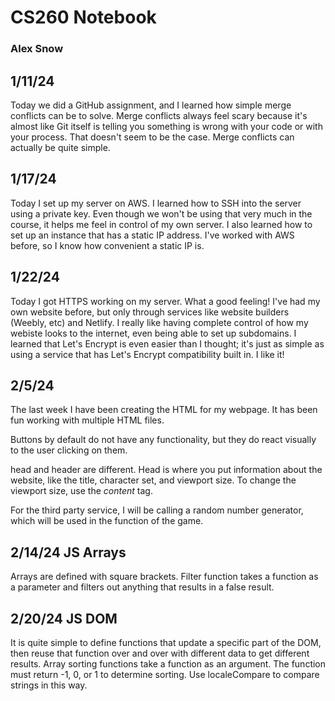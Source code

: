 # CS260 Notebook
### Alex Snow

## 1/11/24
Today we did a GitHub assignment, and I learned how simple merge conflicts can be to solve. Merge conflicts always feel scary because it's almost like Git itself is telling you something is wrong with your code or with your process. That doesn't seem to be the case. Merge conflicts can actually be quite simple. 


## 1/17/24 
Today I set up my server on AWS. I learned how to SSH into the server using a private key. Even though we won't be using that very much in the course, it helps me feel in control of my own server. I also learned how to set up an instance that has a static IP address. I've worked with AWS before, so I know how convenient a static IP is.


## 1/22/24
Today I got HTTPS working on my server. What a good feeling! I've had my own website before, but only through services like website builders (Weebly, etc) and Netlify. I really like having complete control of how my webiste looks to the internet, even being able to set up subdomains. I learned that Let's Encrypt is even easier than I thought; it's just as simple as using a service that has Let's Encrypt compatibility built in. I like it! 


## 2/5/24
The last week I have been creating the HTML for my webpage. It has been fun working with multiple HTML files.

Buttons by default do not have any functionality, but they do react visually to the user clicking on them.

head and header are different. Head is where you put information about the website, like the title, character set, and viewport size. To change the viewport size, use the *content* tag. 

For the third party service, I will be calling a random number generator, which will be used in the function of the game. 


## 2/14/24 JS Arrays
Arrays are defined with square brackets. Filter function takes a function as a parameter and filters out anything that results in a false result. 


## 2/20/24 JS DOM
It is quite simple to define functions that update a specific part of the DOM, then reuse that function over and over with different data to get different results. 
Array sorting functions take a function as an argument. The function must return -1, 0, or 1 to determine sorting. Use localeCompare to compare strings in this way.
